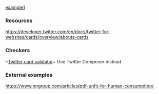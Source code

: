 


[example1](https://textjoint.github.io/highlight/example1.html)



### Resources

https://developer.twitter.com/en/docs/twitter-for-websites/cards/overview/abouts-cards


### Checkers

~[Twitter card validator](https://cards-dev.twitter.com/validator)~ Use Twitter Composer instead

### External examples

https://www.nngroup.com/articles/pdf-unfit-for-human-consumption/

